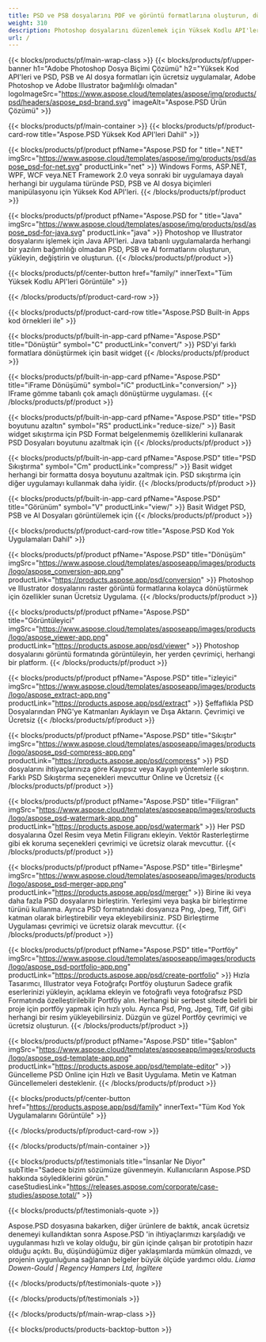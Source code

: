 ```yaml
---
title: PSD ve PSB dosyalarını PDF ve görüntü formatlarına oluşturun, düzenleyin veya dönüştürün
weight: 310
description: Photoshop dosyalarını düzenlemek için Yüksek Kodlu API'ler ve Ücretsiz Uygulamalar. Katman özelliklerini güncelleyebilme, filigran ekleme ölçek döndürme Flip Crop Dithering Raster Dönüşüm.
url: /
---
```


{{< blocks/products/pf/main-wrap-class >}}
{{< blocks/products/pf/upper-banner h1="Adobe Photoshop Dosya Biçimi Çözümü" h2="Yüksek Kod API'leri ve PSD, PSB ve AI dosya formatları için ücretsiz uygulamalar, Adobe Photoshop ve Adobe Illustrator bağımlılığı olmadan" logoImageSrc="https://www.aspose.cloud/templates/aspose/img/products/psd/headers/aspose_psd-brand.svg" imageAlt="Aspose.PSD Ürün Çözümü" >}}

{{< blocks/products/pf/main-container >}}
{{< blocks/products/pf/product-card-row title="Aspose.PSD Yüksek Kod API'leri Dahil" >}}

{{< blocks/products/pf/product pfName="Aspose.PSD for " title=".NET" imgSrc="https://www.aspose.cloud/templates/aspose/img/products/psd/aspose_psd-for-net.svg" productLink="net" >}}
Windows Forms, ASP.NET, WPF, WCF veya.NET Framework 2.0 veya sonraki bir uygulamaya dayalı herhangi bir uygulama türünde PSD, PSB ve AI dosya biçimleri manipülasyonu için Yüksek Kod API'leri.
{{< /blocks/products/pf/product >}}

{{< blocks/products/pf/product pfName="Aspose.PSD for " title="Java" imgSrc="https://www.aspose.cloud/templates/aspose/img/products/psd/aspose_psd-for-java.svg" productLink="java" >}}
Photoshop ve Illustrator dosyalarını işlemek için Java API'leri. Java tabanlı uygulamalarda herhangi bir yazılım bağımlılığı olmadan PSD, PSB ve AI formatlarını oluşturun, yükleyin, değiştirin ve oluşturun.
{{< /blocks/products/pf/product >}}

{{< blocks/products/pf/center-button href="family/" innerText="Tüm Yüksek Kodlu API'leri Görüntüle" >}}

{{< /blocks/products/pf/product-card-row >}}

{{< blocks/products/pf/product-card-row title="Aspose.PSD Built-in Apps kod örnekleri ile" >}}

{{< blocks/products/pf/built-in-app-card pfName="Aspose.PSD" title="Dönüştür" symbol="C" productLink="convert/" >}}
PSD'yi farklı formatlara dönüştürmek için basit widget
{{< /blocks/products/pf/product >}}

{{< blocks/products/pf/built-in-app-card pfName="Aspose.PSD" title="iFrame Dönüşümü" symbol="iC" productLink="conversion/" >}}
IFrame gömme tabanlı çok amaçlı dönüştürme uygulaması.
{{< /blocks/products/pf/product >}}

{{< blocks/products/pf/built-in-app-card pfName="Aspose.PSD" title="PSD boyutunu azaltın" symbol="RS" productLink="reduce-size/" >}}
Basit widget sıkıştırma için PSD Format belgelenmemiş özelliklerini kullanarak PSD Dosyaları boyutunu azaltmak için
{{< /blocks/products/pf/product >}}

{{< blocks/products/pf/built-in-app-card pfName="Aspose.PSD" title="PSD Sıkıştırma" symbol="Cm" productLink="compress/" >}}
Basit widget herhangi bir formatta dosya boyutunu azaltmak için. PSD sıkıştırma için diğer uygulamayı kullanmak daha iyidir.
{{< /blocks/products/pf/product >}}

{{< blocks/products/pf/built-in-app-card pfName="Aspose.PSD" title="Görünüm" symbol="V" productLink="view/" >}}
Basit Widget PSD, PSB ve AI Dosyaları görüntülemek için
{{< /blocks/products/pf/product >}}
																			   
{{< blocks/products/pf/product-card-row title="Aspose.PSD Kod Yok Uygulamaları Dahil" >}}

{{< blocks/products/pf/product pfName="Aspose.PSD" title="Dönüşüm" imgSrc="https://www.aspose.cloud/templates/asposeapp/images/products/logo/aspose_conversion-app.png" productLink="https://products.aspose.app/psd/conversion" >}}
Photoshop ve Illustrator dosyalarını raster görüntü formatlarına kolayca dönüştürmek için özellikler sunan Ücretsiz Uygulama.
{{< /blocks/products/pf/product >}}

{{< blocks/products/pf/product pfName="Aspose.PSD" title="Görüntüleyici" imgSrc="https://www.aspose.cloud/templates/asposeapp/images/products/logo/aspose_viewer-app.png" productLink="https://products.aspose.app/psd/viewer" >}}
Photoshop dosyalarını görüntü formatında görüntüleyin, her yerden çevrimiçi, herhangi bir platform.
{{< /blocks/products/pf/product >}}

{{< blocks/products/pf/product pfName="Aspose.PSD" title="izleyici" imgSrc="https://www.aspose.cloud/templates/asposeapp/images/products/logo/aspose_extract-app.png" productLink="https://products.aspose.app/psd/extract" >}}
Şeffaflıkla PSD Dosyalarından PNG'ye Katmanları Ayıklayın ve Dışa Aktarın. Çevrimiçi ve Ücretsiz
{{< /blocks/products/pf/product >}}

{{< blocks/products/pf/product pfName="Aspose.PSD" title="Sıkıştır" imgSrc="https://www.aspose.cloud/templates/asposeapp/images/products/logo/aspose_psd-compress-app.png" productLink="https://products.aspose.app/psd/compress" >}}
PSD dosyalarını ihtiyaçlarınıza göre Kayıpsız veya Kayıplı yöntemlerle sıkıştırın. Farklı PSD Sıkıştırma seçenekleri mevcuttur Online ve Ücretsiz
{{< /blocks/products/pf/product >}}

{{< blocks/products/pf/product pfName="Aspose.PSD" title="Filigran" imgSrc="https://www.aspose.cloud/templates/asposeapp/images/products/logo/aspose_psd-watermark-app.png" productLink="https://products.aspose.app/psd/watermark" >}}
Her PSD dosyalarına Özel Resim veya Metin Filigranı ekleyin. Vektör Rasterleştirme gibi ek koruma seçenekleri çevrimiçi ve ücretsiz olarak mevcuttur.
{{< /blocks/products/pf/product >}}

{{< blocks/products/pf/product pfName="Aspose.PSD" title="Birleşme" imgSrc="https://www.aspose.cloud/templates/asposeapp/images/products/logo/aspose_psd-merger-app.png" productLink="https://products.aspose.app/psd/merger" >}}
Birine iki veya daha fazla PSD dosyalarını birleştirin. Yerleşimi veya başka bir birleştirme türünü kullanma. Ayrıca PSD formatındaki dosyanıza Png, Jpeg, Tiff, Gif'i katman olarak birleştirebilir veya ekleyebilirsiniz. PSD Birleştirme Uygulaması çevrimiçi ve ücretsiz olarak mevcuttur.
{{< /blocks/products/pf/product >}}

{{< blocks/products/pf/product pfName="Aspose.PSD" title="Portföy" imgSrc="https://www.aspose.cloud/templates/asposeapp/images/products/logo/aspose_psd-portfolio-app.png" productLink="https://products.aspose.app/psd/create-portfolio" >}}
Hızla Tasarımcı, Illustrator veya Fotoğrafçı Portföy oluşturun Sadece grafik eserlerinizi yükleyin, açıklama ekleyin ve fotoğraflı veya fotoğrafsız PSD Formatında özelleştirilebilir Portföy alın. Herhangi bir serbest sitede belirli bir proje için portföy yapmak için hızlı yolu. Ayrıca Psd, Png, Jpeg, Tiff, Gif gibi herhangi bir resim yükleyebilirsiniz. Düzgün ve güzel Portföy çevrimiçi ve ücretsiz oluşturun.
{{< /blocks/products/pf/product >}}

{{< blocks/products/pf/product pfName="Aspose.PSD" title="Şablon" imgSrc="https://www.aspose.cloud/templates/asposeapp/images/products/logo/aspose_psd-template-app.png" productLink="https://products.aspose.app/psd/template-editor" >}}
Güncelleme PSD Online için Hızlı ve Basit Uygulama. Metin ve Katman Güncellemeleri desteklenir.
{{< /blocks/products/pf/product >}}

{{< blocks/products/pf/center-button href="https://products.aspose.app/psd/family" innerText="Tüm Kod Yok Uygulamalarını Görüntüle" >}}

{{< /blocks/products/pf/product-card-row >}}

{{< /blocks/products/pf/main-container >}}

{{< blocks/products/pf/testimonials title="İnsanlar Ne Diyor" subTitle="Sadece bizim sözümüze güvenmeyin. Kullanıcıların Aspose.PSD hakkında söylediklerini görün." caseStudiesLink="https://releases.aspose.com/corporate/case-studies/aspose.total/" >}}

{{< blocks/products/pf/testimonials-quote >}}
<p class="first">
 Aspose.PSD dosyasına bakarken, diğer ürünlere de baktık, ancak ücretsiz denemeyi kullandıktan sonra Aspose.PSD 'in ihtiyaçlarımızı karşıladığı ve uygulanması hızlı ve kolay olduğu, bir gün içinde çalışan bir prototipin hazır olduğu açıktı. Bu, düşündüğümüz diğer yaklaşımlarda mümkün olmazdı, ve projenin uygunluğuna sağlanan belgeler büyük ölçüde yardımcı oldu.
 <em>
  Liama Dowen-Gould | Regency Hampers Ltd, İngiltere
 </em>
</p>

{{< /blocks/products/pf/testimonials-quote >}}

{{< /blocks/products/pf/testimonials >}}

{{< /blocks/products/pf/main-wrap-class >}}

{{< blocks/products/products-backtop-button >}}
